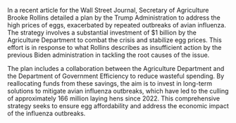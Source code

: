 In a recent article for the Wall Street Journal, Secretary of Agriculture Brooke Rollins detailed a plan by the Trump Administration to address the high prices of eggs, exacerbated by repeated outbreaks of avian influenza. The strategy involves a substantial investment of $1 billion by the Agriculture Department to combat the crisis and stabilize egg prices. This effort is in response to what Rollins describes as insufficient action by the previous Biden administration in tackling the root causes of the issue.

The plan includes a collaboration between the Agriculture Department and the Department of Government Efficiency to reduce wasteful spending. By reallocating funds from these savings, the aim is to invest in long-term solutions to mitigate avian influenza outbreaks, which have led to the culling of approximately 166 million laying hens since 2022. This comprehensive strategy seeks to ensure egg affordability and address the economic impact of the influenza outbreaks.